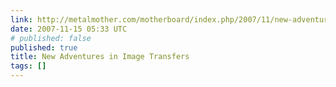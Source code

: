 ```yaml
---
link: http://metalmother.com/motherboard/index.php/2007/11/new-adventures-in-image-transfers/
date: 2007-11-15 05:33 UTC
# published: false
published: true
title: New Adventures in Image Transfers
tags: []
---
```



